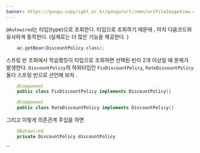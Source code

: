 ```yaml
---
banner: https://gongu.copyright.or.kr/gongu/wrt/cmmn/wrtFileImageView.do?wrtSn=11288959&filePath=L2Rpc2sxL25ld2RhdGEvMjAxNS8wMi9DTFM2OS9OVVJJXzAwMV8wNDQ1X251cmltZWRpYV8yMDE1MTIwMw==&thumbAt=Y&thumbSe=b_tbumb&wrtTy=10006
---
```

`@Autowired`는 타입(type)으로 조회한다. 
타입으로 조회하기 때문에 , 마치 다음코드와 유사하게 동작한다. (실제로는 더 많은 기능을 제공한다. )
```java
	ac.getBean(DiscountPolicy.class);
```

스프링 빈 조회에서 학습했듯이 타입으로 조회하면 선택된 빈이 2개 이상일 때 문제가 발생한다.
`DiscountPolicy`의 하위타입인 `FixDiscountPolicy`, `RateDiscountPolicy` 둘다 스프링 빈으로 선언해 보자 . 

```java
	@Component
	public class FixDiscountPolicy implements DiscountPolicy{}
```

```java
	@Component
	public class RateDiscountPolicy implements DiscountPolicy{}
```

그리고 이렇게 의존관계 주입을 하면 
```java 
	@Autowired
	private DiscountPolicy discountPolicy
```

``

